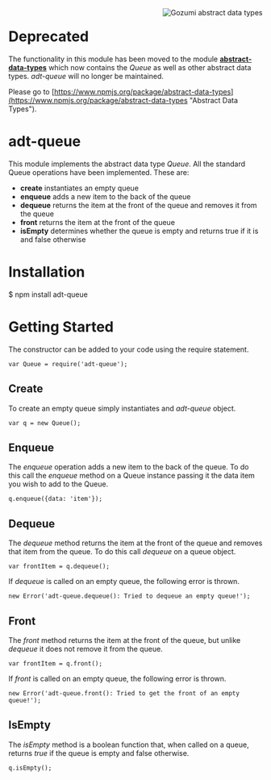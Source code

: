 <img src="logo.png" alt="Gozumi abstract data types" align="right">

Deprecated
==========

The functionality in this module has been moved to the module [__abstract-data-types__](https://www.npmjs.org/package/abstract-data-types "Abstract Data Types") which now contains the _Queue_ as well as other abstract data types. _adt-queue_ will no longer be maintained.

Please go to [https://www.npmjs.org/package/abstract-data-types](https://www.npmjs.org/package/abstract-data-types "Abstract Data Types").



adt-queue
=========

This module implements the abstract data type _Queue_. All the standard Queue operations have been implemented. These are:

- __create__	instantiates an empty queue
- __enqueue__	adds a new item to the back of the queue
- __dequeue__	returns the item at the front of the queue and removes it from the queue
- __front__		returns the item at the front of the queue
- __isEmpty__	determines whether the queue is empty and returns true if it is and false otherwise


Installation
============

$ npm install adt-queue

Getting Started
================

The constructor can be added to your code using the require statement.

	var Queue = require('adt-queue');




Create
------

To create an empty queue simply instantiates and _adt-queue_ object.

	var q = new Queue();


Enqueue
-------

The _enqueue_ operation adds a new item to the back of the queue. To do this call the _enqueue_ method on a Queue instance passing it the data item you wish to add to the Queue.

	q.enqueue({data: 'item'});


Dequeue
-------

The _dequeue_ method returns the item at the front of the queue and removes that item from the queue. To do this call _dequeue_ on a queue object.

	var frontItem = q.dequeue();

If _dequeue_ is called on an empty queue, the following error is thrown.

	new Error('adt-queue.dequeue(): Tried to dequeue an empty queue!');


Front
-----

The _front_ method returns the item at the front of the queue, but unlike _dequeue_ it does not remove it from the queue.

	var frontItem = q.front();

If _front_ is called on an empty queue, the following error is thrown.

	new Error('adt-queue.front(): Tried to get the front of an empty queue!');


IsEmpty
-------

The _isEmpty_ method is a boolean function that, when called on a queue, returns _true_ if the queue is empty and false otherwise.

	q.isEmpty();

